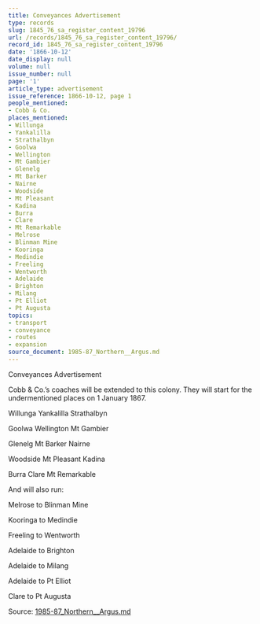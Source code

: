```yaml
---
title: Conveyances Advertisement
type: records
slug: 1845_76_sa_register_content_19796
url: /records/1845_76_sa_register_content_19796/
record_id: 1845_76_sa_register_content_19796
date: '1866-10-12'
date_display: null
volume: null
issue_number: null
page: '1'
article_type: advertisement
issue_reference: 1866-10-12, page 1
people_mentioned:
- Cobb & Co.
places_mentioned:
- Willunga
- Yankalilla
- Strathalbyn
- Goolwa
- Wellington
- Mt Gambier
- Glenelg
- Mt Barker
- Nairne
- Woodside
- Mt Pleasant
- Kadina
- Burra
- Clare
- Mt Remarkable
- Melrose
- Blinman Mine
- Kooringa
- Medindie
- Freeling
- Wentworth
- Adelaide
- Brighton
- Milang
- Pt Elliot
- Pt Augusta
topics:
- transport
- conveyance
- routes
- expansion
source_document: 1985-87_Northern__Argus.md
---
```


Conveyances Advertisement

Cobb & Co.’s coaches will be extended to this colony.  They will start for the undermentioned places on 1 January 1867.

Willunga	Yankalilla	Strathalbyn

Goolwa	Wellington	Mt Gambier

Glenelg	Mt Barker	Nairne

Woodside	Mt Pleasant	Kadina

Burra	Clare	Mt Remarkable

And will also run:

Melrose to Blinman Mine

Kooringa to Medindie

Freeling to Wentworth

Adelaide to Brighton

Adelaide to Milang

Adelaide to Pt Elliot

Clare to Pt Augusta

Source: [1985-87_Northern__Argus.md](/downloads/markdown/1985-87_Northern__Argus.md)
